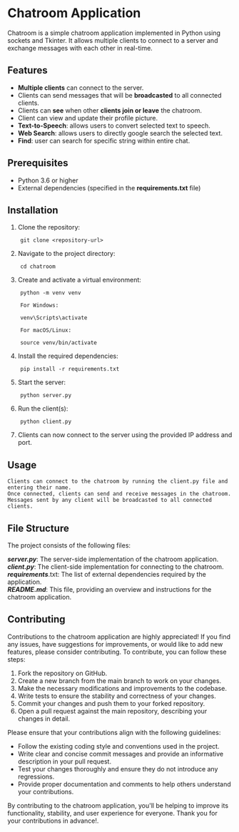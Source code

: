 # Chatroom Application

Chatroom is a simple chatroom application implemented in Python using sockets and Tkinter. It allows multiple clients to connect to a server and exchange messages with each other in real-time.

## Features

- **Multiple clients** can connect to the server.
- Clients can send messages that will be **broadcasted** to all connected clients.
- Clients can **see** when other **clients join or leave** the chatroom.
- Client can view and update their profile picture.
- **Text-to-Speech**: allows users to convert selected text to speech.
- **Web Search**: allows users to directly google search the selected text.
- **Find**: user can search for specific string within entire chat.

## Prerequisites

- Python 3.6 or higher
- External dependencies (specified in the **requirements.txt** file)

## Installation

1.  Clone the repository:

```shell
    git clone <repository-url>
```

2.  Navigate to the project directory:

```shell
    cd chatroom
```

3.  Create and activate a virtual environment:

```shell
    python -m venv venv
```
        For Windows:

```shell
    venv\Scripts\activate
```
        For macOS/Linux:

```shell
    source venv/bin/activate
```

4.  Install the required dependencies:

```shell
    pip install -r requirements.txt
```

5.  Start the server:

``` shell
    python server.py
```

6.  Run the client(s):

``` shell
    python client.py
```  

7.  Clients can now connect to the server using the provided IP address and port.	 


## Usage

    Clients can connect to the chatroom by running the client.py file and entering their name.
    Once connected, clients can send and receive messages in the chatroom.
    Messages sent by any client will be broadcasted to all connected clients.

## File Structure

The project consists of the following files:

***server.py***: The server-side implementation of the chatroom application.  
***client.py***: The client-side implementation for connecting to the chatroom.  
***requirements***.txt: The list of external dependencies required by the application.  
***README.md***: This file, providing an overview and instructions for the chatroom application.  


## Contributing

Contributions to the chatroom application are highly appreciated! If you find any issues, have suggestions for improvements, or would like to add new features, please consider contributing. To contribute, you can follow these steps:

1. Fork the repository on GitHub.
2. Create a new branch from the main branch to work on your changes.
3. Make the necessary modifications and improvements to the codebase.
4. Write tests to ensure the stability and correctness of your changes.
5. Commit your changes and push them to your forked repository.
6. Open a pull request against the main repository, describing your changes in detail.

Please ensure that your contributions align with the following guidelines:

- Follow the existing coding style and conventions used in the project.
- Write clear and concise commit messages and provide an informative description in your pull request.
- Test your changes thoroughly and ensure they do not introduce any regressions.
- Provide proper documentation and comments to help others understand your contributions.

By contributing to the chatroom application, you'll be helping to improve its functionality, stability, and user experience for everyone. Thank you for your contributions in advance!.